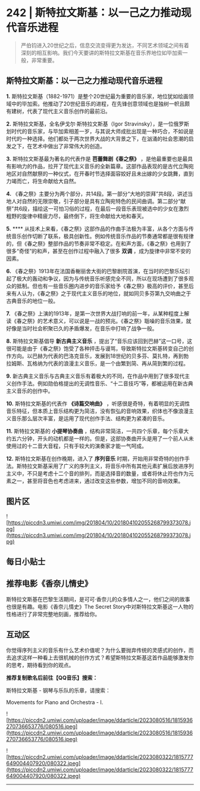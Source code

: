 # 242 | 斯特拉文斯基：以一己之力推动现代音乐进程

> 严伯钧进入20世纪之后，信息交流变得更为发达，不同艺术领域之间有着深刻的相互影响。我们今天要讲的斯特拉文斯基在音乐界地位如毕加索一般，非常重要。

## 斯特拉文斯基：以一己之力推动现代音乐进程

 **1.** 斯特拉文斯基（1882-1971）是整个20世纪最为重要的音乐家，地位犹如绘画领域中的毕加索。他推动了20世纪音乐的进程，在先锋创意领域也是独树一帜且颇有建树，代表了现代主义音乐创作的最前沿。

 **2.** 斯特拉文斯基，全名伊戈尔·斯特拉文斯基（Igor Stravinsky），是一位俄罗斯划时代的音乐家，与毕加索相差一岁，与其说大师成批出现是一种巧合，不如说是时代的一种选择。他们都处于两次世界大战的大背景之下，在汹涌的社会思潮的启发之下，在艺术中做出了非常伟大的创造。

 **3.** 斯特拉文斯基最为著名的代表作是 **芭蕾舞剧《春之祭》** ，是他最重要也是最具有影响力的作品，拉开了现代主义音乐的全新篇章。这部作品表现的是古代立陶宛地区对自然献祭的一种仪式，在开春时节选择面容姣好且未出嫁的少女跳舞，直到力竭而亡，将生命献给大自然。

 **4.** 《春之祭》主要分为两个部分，共14段。第一部分“大地的崇拜”共8段，讲述当地人对自然的无限崇敬，引子部分是具有立陶宛特色的民间曲调。第二部分“献祭”共6段，描绘这一可怕习俗的过程，在最后一段音乐表现被选中的少女在激烈粗野的旋律中精疲力尽，最终倒下，将生命献给大地和春天。

 **5.**  **** 从技术上来看，《春之祭》这部作品的作曲手法极为丰富，从各个方面与传统音乐创作切断了联系，极具创新性。例如传统音乐作品的节奏通常都是很有规律的，但《春之祭》整部作品的节奏非常不稳定。在和声方面，《春之祭》也用到了很多“奇怪”的和声，甚至在创作过程中融入了很多 **双调** ，成为旋律中非常不安的因素。

 **6.** 《春之祭》1913年在法国香榭丽舍大街的巴黎剧院首演，在当时的巴黎乐坛引起了极大的轰动和争议，因为与传统音乐听感完全不同，所以在现场遭到了很多观众的抵制。但也有一些音乐圈内进步的音乐家给予《春之祭》极高的评价，甚至后来有人认为，《春之祭》之于现代主义音乐的地位，就如同贝多芬第九交响曲之于古典音乐的地位一般。

 **7.** 《春之祭》上演的1913年，是第一次世界大战打响的前一年，从某种程度上解读《春之祭》的艺术意义，可以说是一战的预兆。《春之祭》聒噪的音乐效果，就好像是当时社会积聚已久的矛盾爆发，在音乐中打响了战争一般。

 **8.** 斯特拉文斯基倡导 **新古典主义音乐** ，提出了“音乐应该回到巴赫”这一口号，这很可能是由于《春之祭》饱受了各种抨击与谩骂，导致斯特拉文斯基转变自己的创作方向。以巴赫为代表的巴洛克音乐，发展到18世纪的贝多芬、莫扎特，再到勃拉姆斯、瓦格纳为代表的浪漫主义音乐，是一个由繁到简、再从简到繁的过程。

 **9.** 新古典主义音乐与古典主义音乐有着极大的不同，在作品中用到了很多现代主义创作手法。例如勋伯格提出的无调性音乐、“十二音技巧”等，都被运用在新古典主义音乐的创作中。

 **10.** 斯特拉文斯基的代表作 **《诗篇交响曲》** ，听感很是奇特，有着明显的无调性音乐特征，但本质上音乐结构更为简洁，没有恢弘的音响效果，织体也不像浪漫主义音乐那么层次丰富，是运用了现代创作手法、结构更为紧凑的音乐。

 **11.** 斯特拉文斯基的 **小提琴协奏曲** ，结构非常简洁，一共四个乐章，每个乐章大约五六分钟，开头的动机都是一样的。但是，这部协奏曲开头是用了一个前人从未使用过的十二音大音程，只有手较大的演奏家才能一气呵成。

 **12.** 斯特拉文斯基在创作晚期，进入了 **序列音乐** 时期，开始用非常奇特的创作手法。斯特拉文斯基采用了广义的序列主义，将音乐中所有其他元素扩展后放进序列主义中，不只是考虑十二个音的排列，而是选择音的数量，或者将休止符也作为元素之一，甚至将音色也考虑进来，通过改变这些参数，增加不同的音响效果。

## 图片区

![https://piccdn3.umiwi.com/img/201804/10/201804102055268799373078.jpg](https://piccdn3.umiwi.com/img/201804/10/201804102055268799373078.jpg)

## 每日小贴士

## 推荐电影《香奈儿情史》

斯特拉文斯基在巴黎生活期间，是可可·香奈儿的众多情人之一，他们之间的故事也很是有趣。电影《香奈儿情史》The Secret Story中对斯特拉文斯基这一人物的性格进行了非常完整地刻画，推荐给你。

## 互动区

你觉得序列主义的音乐有什么艺术价值呢？为什么要抛弃传统的灵感式的创作，而去追求这样一种看上去很机械的创作方式？希望斯特拉文斯基这首作品能够激发你的思考，期待看到你的观点。

 **推荐复制歌名后前往【QQ音乐】搜索：**

斯特拉文斯基 - 钢琴与乐队的乐章，请搜索：

Movements for Piano and Orchestra - I.

![https://piccdn2.umiwi.com/uploader/image/ddarticle/2023080516/1815936270736653776/080516.jpeg](https://piccdn2.umiwi.com/uploader/image/ddarticle/2023080516/1815936270736653776/080516.jpeg)

![https://piccdn2.umiwi.com/uploader/image/ddarticle/2023080322/1815777649004407920/080322.jpeg](https://piccdn2.umiwi.com/uploader/image/ddarticle/2023080322/1815777649004407920/080322.jpeg)

---
